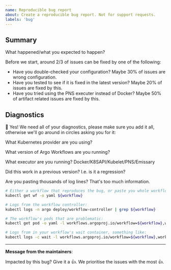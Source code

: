 ```yaml
---
name: Reproducible bug report 
about: Create a reproducible bug report. Not for support requests.
labels: 'bug'
---
```

## Summary 

What happened/what you expected to happen?

Before we start, around 2/3 of issues can be fixed by one of the following:

* Have you double-checked your configuration? Maybe 30% of issues are wrong configuration.
* Have you tested to see if it is fixed in the latest version? Maybe 20% of issues are fixed by this.
* Have you tried using the PNS executer instead of Docker? Maybe 50% of artifact related issues are fixed by this.

## Diagnostics

👀 Yes! We need all of your diagnostics, please make sure you add it all, otherwise we'll go around in circles asking you for it:

What Kubernetes provider are you using? 

What version of Argo Workflows are you running? 

What executor are you running? Docker/K8SAPI/Kubelet/PNS/Emissary

Did this work in a previous version? I.e. is it a regression?

Are you pasting thousands of log lines? That's too much information. 

```bash
# Either a workflow that reproduces the bug, or paste you whole workflow YAML, including status, something like:
kubectl get wf -o yaml ${workflow}

# Logs from the workflow controller:
kubectl logs -n argo deploy/workflow-controller | grep ${workflow}

# The workflow's pods that are problematic:
kubectl get pod -o yaml -l workflows.argoproj.io/workflow=${workflow},workflow.argoproj.io/phase!=Succeeded

# Logs from in your workflow's wait container, something like:
kubectl logs -c wait -l workflows.argoproj.io/workflow=${workflow},workflow.argoproj.io/phase!=Succeeded
```

---
<!-- Issue Author: Don't delete this message to encourage other users to support your issue! -->
**Message from the maintainers**:

Impacted by this bug? Give it a 👍. We prioritise the issues with the most 👍.
